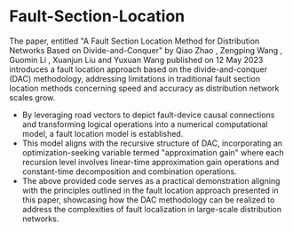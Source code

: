 # Fault-Section-Location
The paper, entitled "A Fault Section Location Method for Distribution Networks Based on Divide-and-Conquer" by Qiao Zhao , Zengping Wang , Guomin Li , Xuanjun Liu and Yuxuan Wang published on 12 May 2023 introduces a fault location approach based on the divide-and-conquer (DAC) methodology, addressing limitations in traditional fault section location methods concerning speed and accuracy as distribution network scales grow. 
- By leveraging road vectors to depict fault-device causal connections and transforming logical operations into a numerical computational model, a fault location model is established.
- This model aligns with the recursive structure of DAC, incorporating an optimization-seeking variable termed "approximation gain" where each recursion level involves linear-time approximation gain operations and constant-time decomposition and combination operations.
- The above provided code serves as a practical demonstration aligning with the principles outlined in the fault location approach presented in this paper, showcasing how the DAC methodology can be realized to address the complexities of fault localization in large-scale distribution networks.
